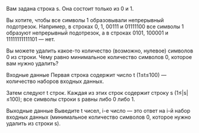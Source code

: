 Вам задана строка s. Она состоит только из 0 и 1.

Вы хотите, чтобы все символы 1 образовывали непрерывный подотрезок. Например, в строках 0, 1, 00111 и 01111100 все символы 1 образуют непрерывный подотрезок, а в строках 0101, 100001 и 11111111111101 — нет.

Вы можете удалить какое-то количество (возможно, нулевое) символов 0 из строки. Чему равно минимальное количество символов 0, которое вам нужно удалить?

Входные данные
Первая строка содержит число t (1≤t≤100) — количество наборов входных данных.

Затем следуют t строк. Каждая из этих строк содержит строку s (1≤|s|≤100); все символы строки s равны либо 0 либо 1.

Выходные данные
Выведите t чисел, i-е число — это ответ на i-й набор входных данных (минимальное количество символов 0, которое нужно удалить из строки s).